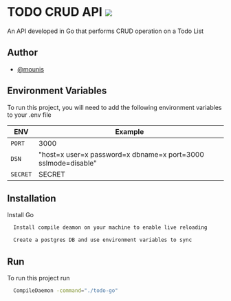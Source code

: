 # TODO CRUD API ![](https://img.shields.io/github/go-mod/go-version/mounis-bhat/todo-go)

An API developed in Go that performs CRUD operation on a Todo List

## Author

- [@mounis](https://www.github.com/mounis-bhat)

## Environment Variables

To run this project, you will need to add the following environment variables to your .env file

| ENV      | Example                                                       |
| -------- | ------------------------------------------------------------- |
| `PORT`   | 3000                                                          |
| `DSN`    | "host=x user=x password=x dbname=x port=3000 sslmode=disable" |
| `SECRET` | SECRET                                                        |

## Installation

Install Go

```bash
  Install compile deamon on your machine to enable live reloading

  Create a postgres DB and use environment variables to sync
```

## Run

To run this project run

```bash
  CompileDaemon -command="./todo-go"
```
